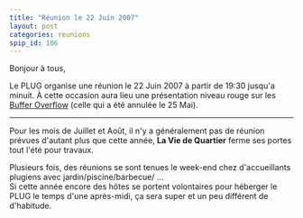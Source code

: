 ```yaml
---
title: "Réunion le 22 Juin 2007"
layout: post
categories: reunions
spip_id: 106
---
```

Bonjour à tous,

Le PLUG organise une réunion le 22 Juin 2007 à partir de 19:30 jusqu'a minuit. À cette occasion aura lieu une présentation niveau rouge sur les [Buffer Overflow](http://fr.wikipedia.org/wiki/Buffer_overflow) (celle qui a été annulée le 25 Mai).

----

Pour les mois de Juillet et Août, il n'y a généralement pas de réunion prévues d'autant plus que cette année, **La Vie de Quartier** ferme ses portes tout l'été pour travaux.

Plusieurs fois, des réunions se sont tenues le week-end chez d'accueillants plugiens avec jardin/piscine/barbecue/ …  
Si cette année encore des hôtes se portent volontaires pour héberger le PLUG le temps d'une après-midi, ça sera super et un peu différent de d'habitude.